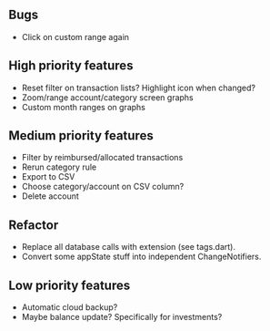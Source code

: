 ## Bugs
- Click on custom range again

## High priority features
- Reset filter on transaction lists? Highlight icon when changed?
- Zoom/range account/category screen graphs
- Custom month ranges on graphs


## Medium priority features
- Filter by reimbursed/allocated transactions
- Rerun category rule
- Export to CSV
- Choose category/account on CSV column?
- Delete account


## Refactor
- Replace all database calls with extension (see tags.dart).
- Convert some appState stuff into independent ChangeNotifiers.


## Low priority features
- Automatic cloud backup?
- Maybe balance update? Specifically for investments?
